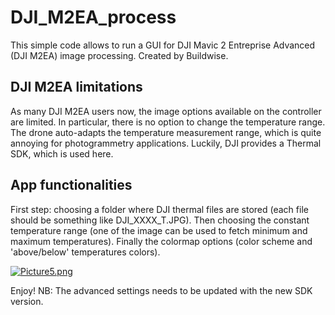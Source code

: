 # DJI_M2EA_process
This simple code allows to run a GUI for DJI Mavic 2 Entreprise Advanced (DJI M2EA) image processing.
Created by Buildwise.

## DJI M2EA limitations
As many DJI M2EA users now, the image options available on the controller are limited. In particular, there is no option to change the temperature range. The drone auto-adapts the temperature measurement range, which is quite annoying for photogrammetry applications.
Luckily, DJI provides a Thermal SDK, which is used here.

## App functionalities
First step: choosing a folder where DJI thermal files are stored (each file should be something like DJI_XXXX_T.JPG). Then choosing the constant temperature range (one of the image can be used to fetch minimum and maximum temperatures). Finally the colormap options (color scheme and 'above/below' temperatures colors).

[![Picture5.png](https://i.postimg.cc/d3grcMJ3/Picture5.png)](https://postimg.cc/Mfbv1FMJ)

Enjoy!
NB: The advanced settings needs to be updated with the new SDK version.




